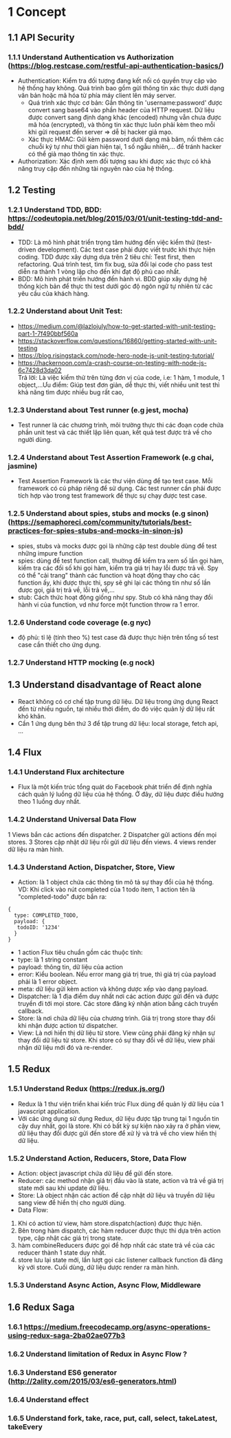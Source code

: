 
# 1 Concept
## 1.1 API Security
### 1.1.1 Understand Authentication vs Authorization (https://blog.restcase.com/restful-api-authentication-basics/)
* Authentication: Kiểm tra đối tượng đang kết nối có quyền truy cập vào hệ thống hay không. Quá trình bao gồm gửi thông tin xác thực dưới dạng văn bản hoặc mã hóa từ phía máy client lên máy server.
  * Quá trình xác thực cơ bản: Gắn thông tin 'username:password' được convert sang base64 vào phần header của HTTP request. Dữ liệu được convert sang định dạng khác (encoded) nhưng vẫn chưa được mã hóa (encrypted), và thông tin xác thực luôn phải kèm theo mỗi khi gửi request đến server => dễ bị hacker giả mạo.
  * Xác thực HMAC: Gửi kèm password dưới dạng mã băm, nối thêm các chuỗi ký tự như thời gian hiện tại, 1 số ngẫu nhiên,... để tránh hacker có thể giả mạo thông tin xác thực.
* Authorization: Xác định xem đối tượng sau khi được xác thực có khả năng truy cập đến những tài nguyên nào của hệ thống.
## 1.2 Testing
### 1.2.1 Understand TDD, BDD: https://codeutopia.net/blog/2015/03/01/unit-testing-tdd-and-bdd/
* TDD: Là mô hình phát triển trọng tâm hướng đến việc kiểm thử (test-driven development). Các test case phải được viết trước khi thực hiện coding. TDD được xây dựng dựa trên 2 tiêu chí: Test first, then refactoring. Quá trình test, tìm fix bug, sửa đổi lại code cho pass test diễn ra thành 1 vòng lặp cho đến khi đạt độ phủ cao nhất.
* BDD: Mô hình phát triển hướng đến hành vi. BDD giúp xây dựng hệ thống kịch bản để thực thi test dưới góc độ ngôn ngữ tự nhiên từ các yêu cầu của khách hàng. 
### 1.2.2 Understand about Unit Test:
* https://medium.com/@lazlojuly/how-to-get-started-with-unit-testing-part-1-7f490bbf560a
* https://stackoverflow.com/questions/16860/getting-started-with-unit-testing
* https://blog.risingstack.com/node-hero-node-js-unit-testing-tutorial/
* https://hackernoon.com/a-crash-course-on-testing-with-node-js-6c7428d3da02<br>
Trả lời: Là việc kiểm thử trên từng đơn vị của code, i.e: 1 hàm, 1 module, 1 object,...Ưu điểm: Giúp test đơn giản, dễ thực thi, viết nhiều unit test thì khả năng tìm được nhiều bug rất cao,
### 1.2.3 Understand about Test runner (e.g jest, mocha)
* Test runner là các chương trình, môi trường thực thi các đoạn code chứa phần unit test và các thiết lập liên quan, kết quả test được trả về cho người dùng.
### 1.2.4 Understand about Test Assertion Framework (e.g chai, jasmine)
* Test Assertion Framework là các thư viện dùng để tạo test case. Mỗi framework có cú pháp riêng để sử dụng. Các test runner cần phải được tích hợp vào trong test framework để thực sự chạy được test case.
### 1.2.5 Understand about spies, stubs and mocks (e.g sinon) (https://semaphoreci.com/community/tutorials/best-practices-for-spies-stubs-and-mocks-in-sinon-js)
* spies, stubs và mocks được gọi là những cặp test double dùng để test những impure function
* spies: dùng để test function call, thường để kiểm tra xem số lần gọi hàm, kiểm tra các đối số khi gọi hàm, kiểm tra giá trị hay lỗi được trả về. Spy có thể "cải trang" thành các function và hoạt động thay cho các function ấy, khi được thực thi, spy sẽ ghi lại các thông tin như số lần được gọi, giá trị trả về, lỗi trả về,...
* stub: Cách thức hoạt động giống như spy. Stub có khả năng thay đổi hành vi của function, vd như force một function throw ra 1 error.
### 1.2.6 Understand code coverage (e.g nyc)
* độ phủ:  tỉ lệ (tính theo %) test case đã được thực hiện trên tổng số test case cần thiết cho ứng dụng.
### 1.2.7 Understand HTTP mocking (e.g nock)
## 1.3 Understand disadvantage of React alone
* React không có cơ chế tập trung dữ liệu. Dữ liệu trong ứng dụng React đến từ nhiều nguồn, tại nhiều thời điểm, do đó việc quản lý dữ liệu rất khó khăn. 
* Cần 1 ứng dụng bên thứ 3 để tập trung dữ liệu: local storage, fetch api, ...
## 1.4 Flux
### 1.4.1 Understand Flux architecture
* Flux là một kiến trúc tổng quát do Facebook phát triển để định nghĩa cách quản lý luồng dữ liệu của hệ thống. Ở đây, dữ liệu được điều hướng theo 1 luồng duy nhất.
### 1.4.2 Understand Universal Data Flow
1 Views bắn các actions đến dispatcher.
2 Dispatcher gửi actions đến mọi stores.
3 Stores cập nhật dữ liệu rồi gửi dữ liệu đến views.
4 views render dữ liệu ra màn hình.
### 1.4.3 Understand Action, Dispatcher, Store, View
* Action: là 1 object chứa các thông tin mô tả sự thay đổi của hệ thống. VD: Khi click vào nút completed của 1 todo item, 1 action tên là "completed-todo" được bắn ra:
```
{
  type: COMPLETED_TODO,
  payload: {
   todoID: '1234'
  }
}
```
 * 1 action Flux tiêu chuẩn gồm các thuộc tính:
  * type: là 1 string constant
  * payload: thông tin, dữ liệu của action
  * error: Kiểu boolean. Nếu error mang giá trị true, thì giá trị của payload phải là 1 error object.
  * meta: dữ liệu gửi kèm action và không dược xếp vào dạng payload.
* Dispatcher: là 1 địa điểm duy nhất nơi các action được gửi đến và được truyền đi tới mọi store. Các store đăng ký nhận ation bằng cách truyền callback.
* Store: là nơi chứa dữ liệu của chương trình. Giá trị trong store thay đổi khi nhận được action từ dispatcher.
* View: Là nơi hiển thị dữ liệu từ store. View cũng phải đăng ký nhận sự thay đổi dữ liệu từ store. Khi store có sự thay đổi về dữ liệu, view phải nhận dữ liệu mới đó và re-render.
## 1.5 Redux
### 1.5.1 Understand Redux (https://redux.js.org/)<br>
* Redux là 1 thư viện triển khai kiến trúc Flux dùng để quản lý dữ liệu của 1 javascript application. 
* Với các ứng dụng sử dụng Redux, dữ liệu được tập trung tại 1 nguồn tin cậy duy nhất, gọi là store. Khi có bất kỳ sự kiện nào xảy ra ở phần view, dữ liệu thay đổi được gửi đến store để xử lý và trả về cho view hiển thị dữ liệu.
### 1.5.2 Understand Action, Reducers, Store, Data Flow
* Action: object javascript chứa dữ liệu để gửi đến store.
* Reducer: các method nhận giá trị đầu vào là state, action và trả về giá trị state mới sau khi update dữ liệu.
* Store: Là object nhận các action để cập nhật dữ liệu và truyền dữ liệu sang view để hiển thị cho người dùng.
* Data Flow:
 1. Khi có action từ view, hàm store.dispatch(action) được thực hiện.
 2. Bên trong hàm dispatch, các hàm reducer được thực thi dựa trên action type, cập nhật các giá trị trong state.
 3. hàm combineReducers được gọi để hợp nhất các state trả về của các reducer thành 1 state duy nhất.
 4. store lưu lại state mới, lần lượt gọi các listener callback function đã đăng ký với store. Cuối dùng, dữ liệu dược render ra màn hình.
### 1.5.3 Understand Async Action, Async Flow, Middleware
## 1.6 Redux Saga
### 1.6.1 https://medium.freecodecamp.org/async-operations-using-redux-saga-2ba02ae077b3
### 1.6.2 Understand limitation of Redux in Async Flow ?
### 1.6.3 Understand ES6 generator (http://2ality.com/2015/03/es6-generators.html)
### 1.6.4 Understand effect
### 1.6.5 Understand fork, take, race, put, call, select, takeLatest, takeEvery

